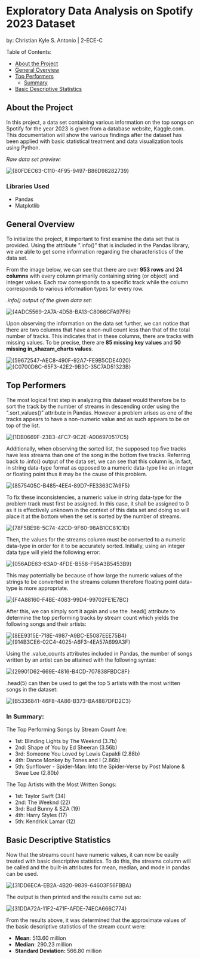 # Exploratory Data Analysis on Spotify 2023 Dataset
by: Christian Kyle S. Antonio | 2-ECE-C

Table of Contents:

- [About the Project](#about-the-project)
- [General Overview](#general-overview)
- [Top Performers](#top-performers)
   - [Summary](#in-summary)
- [Basic Descriptive Statistics](#basic-descriptive-statistics)
  
## About the Project
In this project, a data set containing various information on the top songs on Spotify for the year 2023 is given from a database website, Kaggle.com. This documentation will show the various findings after the dataset has been applied with basic statistical treatment and data visualization tools using Python.


*Raw data set preview:*

![{80FDEC63-C110-4F95-9497-B86D98282739}](https://github.com/user-attachments/assets/d2ea4766-fac9-4d42-bc58-fd2700737e2b)

### Libraries Used
* Pandas
* Matplotlib

## General Overview
To initialize the project, it important to first examine the data set that is provided. Using the attribute ".info()" that is included in the Pandas library, we are able to get some information regarding the characteristics of the data set.

From the image below, we can see that there are over **953 rows** and **24 columns** with every column primarily containing string (or object) and integer values. Each row corresponds to a specific track while the column corresponds to various information types for every row.

*.info() output of the given data set:*

![{4ADC5569-2A7A-4D58-BA13-C8066CFA97F6}](https://github.com/user-attachments/assets/f6be3559-c2ea-4ee7-99ea-ca857d1c8fd2)


Upon observing the information on the data set further, we can notice that there are two columns that have a non-null count less than that of the total number of tracks. This indicates that in these columns, there are tracks with missing values. To be precise, there are **85 missing key values** and **50 missing in_shazam_charts values**.

![{59672547-AEC8-490F-92A7-FE9B5CDE4020}](https://github.com/user-attachments/assets/18f63ba1-9a7c-415e-b4c7-1885275ba395)
![{C0700D8C-65F3-42E2-9B3C-35C7AD51323B}](https://github.com/user-attachments/assets/fd70971d-dfb3-4ac9-b3b8-6a326de1e969)


## Top Performers
The most logical first step in analyzing this dataset would therefore be to sort the track by the number of streams in descending order using the ".sort_values()" attribute in Pandas. However a problem arises as one of the tracks appears to have a non-numeric value and as such appears to be on top of the list. 

![{1DB0669F-23B3-4FC7-9C2E-A006970517C5}](https://github.com/user-attachments/assets/e13c86df-949d-4dad-b11f-ee74c1b7d270)

Additionally, when observing the sorted list, the supposed top five tracks have less streams than one of the song in the bottom five tracks. Referring back to .info() output of the data set, we can see that this column is, in fact, in string data-type format as opposed to a numeric data-type like an integer or floating point thus it may be the cause of this problem.

![{8575405C-B485-4EE4-89D7-FE3363C7A9F5}](https://github.com/user-attachments/assets/c41e3c07-df16-4d75-b2ed-964c003edc6a)

To fix these inconsistencies, a numeric value in string data-type for the problem track must first be assigned. In this case, it shall be assigned to 0 as it is effectively unknown in the context of this data set and doing so will place it at the bottom when the set is sorted by the number of streams.

![{78F5BE98-5C74-42CD-9F60-98AB1CC81C1D}](https://github.com/user-attachments/assets/a729b33c-7fe1-48e8-bc58-4c690782c1a0)

Then, the values for the streams column must be converted to a numeric data-type in order for it to be accurately sorted. Initially, using an integer data type will yield the following error:

![{056ADE63-63A0-4FDE-B558-F95A3B5453B9}](https://github.com/user-attachments/assets/09ebdccc-a99f-4306-96c4-cb16e0bbc48f)

This may potentially be because of how large the numeric values of the strings to be converted in the streams column therefore floating point data-type is more appropriate.

![{F4A88160-F4BE-4083-99D4-99702FE1E7BC}](https://github.com/user-attachments/assets/7739d5dd-84fb-444f-a020-363f4d0f287a)

After this, we can simply sort it again and use the .head() attribute to determine the top performing tracks by stream count which yields the following songs and their artists:

![{8EE9315E-718E-4987-A9BC-E5087EEE75B4}](https://github.com/user-attachments/assets/5cd982b4-b92d-48fa-b342-dc77ba9ef048)
![{914B3CE6-02C4-4025-A6F3-4EA57A699A3F}](https://github.com/user-attachments/assets/49c749db-416e-4fc3-bf1f-226508c890c5)

Using the .value_counts attributes included in Pandas, the number of songs written by an artist can be attained with the following syntax:

![{29901D62-669E-4816-B4CD-707838FBDC8F}](https://github.com/user-attachments/assets/f882dcc3-6bd6-4eb3-afef-e95b30844121)

.head(5) can then be used to get the top 5 artists with the most written songs in the dataset:

![{B5336841-46F8-4A86-B373-BA4887DFD2C3}](https://github.com/user-attachments/assets/c6b577b7-e68d-436d-946b-558cd59d6aa2)
### In Summary:
The Top Performing Songs by Stream Count Are:
- 1st: Blinding Lights by The Weeknd (3.7b)
- 2nd: Shape of You by Ed Sheeran (3.56b)
- 3rd: Someone You Loved by Lewis Capaldi (2.88b)
- 4th: Dance Monkey by Tones and I (2.86b)
- 5th: Sunflower - Spider-Man: Into the Spider-Verse by	Post Malone & Swae Lee (2.80b)

The Top Artists with the Most Written Songs:
- 1st: Taylor Swift (34)
- 2nd: The Weeknd (22)
- 3rd: Bad Bunny & SZA (19)
- 4th: Harry Styles (17)
- 5th: Kendrick Lamar (12)
  
## Basic Descriptive Statistics
Now that the streams count have numeric values, it can now be easily treated with basic descriptive statistics. To do this, the streams column will be called and the built-in attributes for mean, median, and mode in pandas can be used.

![{31DD6ECA-EB2A-4B20-9839-64603F56FBBA}](https://github.com/user-attachments/assets/21749674-7db0-4487-969f-9072f330b796)

The output is then printed and the results came out as: 

![{31DDA72A-11F2-471F-AFDE-74ECA666C774}](https://github.com/user-attachments/assets/b61cf148-f3df-4a7b-bb09-14091f47ab96)

From the results above, it was determined that the approximate values of the basic descriptive statistics of the stream count were:
- **Mean**: 513.60 million
- **Median**: 290.23 million
- **Standard Deviation:** 566.80 million


